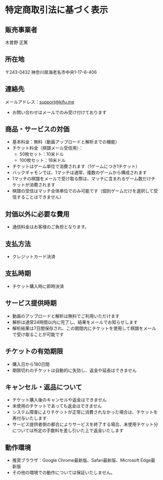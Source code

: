 # 特定商取引法に基づく表示

## 販売事業者
木曽野 正篤

## 所在地
〒243-0432
神奈川県海老名市中央1-17-6-406

## 連絡先
メールアドレス：support@kifu.me
- お問い合わせはメールでのみ受け付けております

## 商品・サービスの対価
- 基本料金：無料（動画アップロードと解析までの機能）
- チケット料金（棋譜メール受信用）：
    - 50枚セット：10米ドル
    - 100枚セット：18米ドル
- チケットはゲーム単位で消費されます（1ゲームにつき1チケット）
- バックギャモンでは、1マッチは通常、複数のゲームから構成されます
- 1マッチの棋譜をメールで受け取る際は、マッチに含まれるゲーム数だけチケットが消費されます
- 棋譜の受信はマッチ全体単位でのみ可能です（個別ゲームだけを選択して受信することはできません）

## 対価以外に必要な費用
- 通信料金はお客様のご負担となります。

## 支払方法
- クレジットカード決済

## 支払時期
- チケット購入時に即時決済

## サービス提供時期
- 動画のアップロードと解析は無料でご利用いただけます
- 解析は通常24時間以内に完了し、結果をメールでお知らせします
- 解析結果は7日間保存され、この期間内にチケットを使用して棋譜をメールで受け取ることが可能です

## チケットの有効期限
- 購入日から180日間
- 期限切れのチケットは自動的に失効し、返金や延長はできません

## キャンセル・返品について
- チケット購入後のキャンセルや返金はできません
- 未使用のチケットであっても返金はできません
- システム障害によりチケットが正常に消費されなかった場合は、チケットを再付与いたします
- サービス提供者側の都合によりサービスを終了する場合、未使用チケット分については所定の手数料を差し引いた上で返金いたします

## 動作環境
- 推奨ブラウザ：Google Chrome最新版、Safari最新版、Microsoft Edge最新版
- その他の環境での動作については保証いたしません。